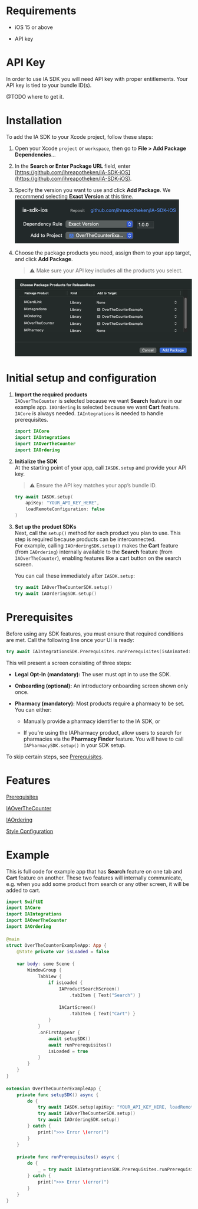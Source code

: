 # Requirements

*   iOS 15 or above
    
*   API key
    

# API Key

In order to use IA SDK you will need API key with proper entitlements. Your API key is tied to your bundle ID(s).

@TODO where to get it.

# Installation

To add the IA SDK to your Xcode project, follow these steps:

1.  Open your Xcode `project` or `workspace`, then go to **File > Add Package Dependencies**…
    
2.  In the **Search or Enter Package URL** field, enter [https://github.com/ihreapotheken/IA-SDK-iOS](https://github.com/ihreapotheken/IA-SDK-iOS).
    
3.  Specify the version you want to use and click **Add Package**. We recommend selecting **Exact Version** at this time.  
    ![](docs/resources/installation_1.png)
    
4.  Choose the package products you need, assign them to your app target, and click **Add Package**.
    
    > ⚠️ Make sure your API key includes all the products you select.

    ![](docs/resources/installation_2.png)
    

# Initial setup and configuration
1. **Import the required products**  
`IAOverTheCounter` is selected because we want **Search** feature in our example app. `IAOrdering` is selected because we want **Cart** feature. `IACore` is always needed. `IAIntegrations` is needed to handle prerequisites.

   ```swift
   import IACore
   import IAIntegrations
   import IAOverTheCounter
   import IAOrdering
   ```

2. **Initialize the SDK**  
   At the starting point of your app, call `IASDK.setup` and provide your API key.  
   > ⚠️ Ensure the API key matches your app’s bundle ID.

   ```swift
   try await IASDK.setup(
       apiKey: "YOUR_API_KEY_HERE",
       loadRemoteConfiguration: false
   )
   ```

3. **Set up the product SDKs**  
   Next, call the `setup()` method for each product you plan to use. This step is required because products can be interconnected.  
   For example, calling `IAOrderingSDK.setup()` makes the **Cart** feature (from `IAOrdering`) internally available to the **Search** feature (from `IAOverTheCounter`), enabling features like a cart button on the search screen.

   You can call these immediately after `IASDK.setup`:

   ```swift
   try await IAOverTheCounterSDK.setup()
   try await IAOrderingSDK.setup()
   ```

# Prerequisites

Before using any SDK features, you must ensure that required conditions are met. Call the following line once your UI is ready:

```swift
try await IAIntegrationsSDK.Prerequisites.runPrerequisites(isAnimated: false)

```

This will present a screen consisting of three steps:

*   **Legal Opt-In (mandatory):** The user must opt in to use the SDK.
    
*   **Onboarding (optional):** An introductory onboarding screen shown only once.
    
*   **Pharmacy (mandatory):** Most products require a pharmacy to be set. You can either:
    
    *   Manually provide a pharmacy identifier to the IA SDK, or
        
    *   If you’re using the IAPharmacy product, allow users to search for pharmacies via the **Pharmacy Finder** feature. You will have to call `IAPharmacySDK.setup()` in your SDK setup.
        

To skip certain steps, see [Prerequisites](./docs/prerequisites.md).

# Features

[Prerequisites](./docs/Prerequisites.md)  

[IAOverTheCounter](./docs/IAOverTheCounter.md)  

[IAOrdering](./docs/IAOrdering.md)  

[Style Configuration](./docs/StyleConfiguration.md)  


# Example
This is full code for example app that has **Search** feature on one tab and **Cart** feature on another. These two features will internally communicate, e.g. when you add some product from search or any other screen, it will be added to cart.

```swift
import SwiftUI
import IACore
import IAIntegrations
import IAOverTheCounter
import IAOrdering

@main
struct OverTheCounterExampleApp: App {
    @State private var isLoaded = false
    
    var body: some Scene {
        WindowGroup {
            TabView {   
                if isLoaded {
                    IAProductSearchScreen()
                        .tabItem { Text("Search") }
                    
                    IACartScreen()
                        .tabItem { Text("Cart") }
                }
            }
            .onFirstAppear {
                await setupSDK()
                await runPrerequisites()
                isLoaded = true
            }
        }
    }
}

extension OverTheCounterExampleApp {
    private func setupSDK() async {
        do {
            try await IASDK.setup(apiKey: "YOUR_API_KEY_HERE, loadRemoteConfiguration: false)
            try await IAOverTheCounterSDK.setup()
            try await IAOrderingSDK.setup()
        } catch {
            print(">>> Error \(error)")
        }
    }
    
    private func runPrerequisites() async {
        do {
            _ = try await IAIntegrationsSDK.Prerequisites.runPrerequisites(isAnimated: false)
        } catch {
            print(">>> Error \(error)")
        }
    }
}

```
